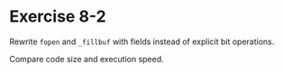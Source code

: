 # Exercise 8-2

Rewrite `fopen` and `_fillbuf` with fields instead of explicit bit operations.

Compare code size and execution speed.
